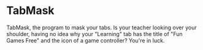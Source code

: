 # TabMask
TabMask, the program to mask your tabs. Is your teacher looking over your shoulder, having no idea why your "Learning" tab has the title of "Fun Games Free" and the icon of a game controller? You're in luck. 

